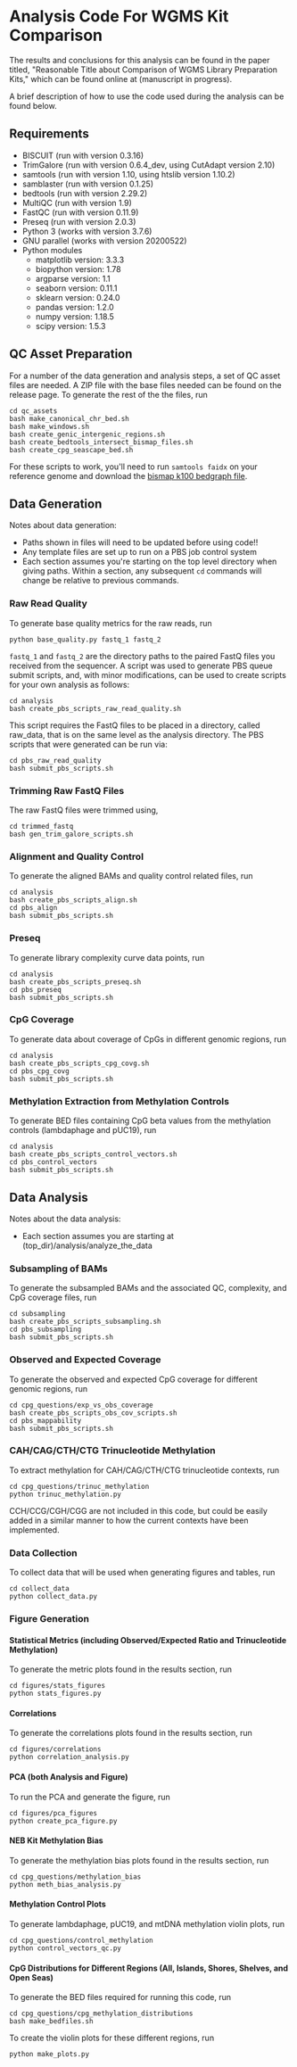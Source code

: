 # Analysis Code For WGMS Kit Comparison

The results and conclusions for this analysis can be found in the paper titled,
"Reasonable Title about Comparison of WGMS Library Preparation Kits," which can
be found online at (manuscript in progress).

A brief description of how to use the code used during the analysis can be found
below.

## Requirements

  - BISCUIT (run with version 0.3.16)
  - TrimGalore (run with version 0.6.4_dev, using CutAdapt version 2.10)
  - samtools (run with version 1.10, using htslib version 1.10.2)
  - samblaster (run with version 0.1.25)
  - bedtools (run with version 2.29.2)
  - MultiQC (run with version 1.9)
  - FastQC (run with version 0.11.9)
  - Preseq (run with version 2.0.3)
  - Python 3 (works with version 3.7.6)
  - GNU parallel (works with version 20200522)
  - Python modules
    - matplotlib version:  3.3.3
    - biopython  version:  1.78
    - argparse   version:  1.1
    - seaborn    version:  0.11.1
    - sklearn    version:  0.24.0
    - pandas     version:  1.2.0
    - numpy      version:  1.18.5
    - scipy      version:  1.5.3

## QC Asset Preparation

For a number of the data generation and analysis steps, a set of QC asset files
are needed. A ZIP file with the base files needed can be found on the release
page. To generate the rest of the the files, run
```
cd qc_assets
bash make_canonical_chr_bed.sh
bash make_windows.sh
bash create_genic_intergenic_regions.sh
bash create_bedtools_intersect_bismap_files.sh
bash create_cpg_seascape_bed.sh
```
For these scripts to work, you'll need to run `samtools faidx` on your reference
genome and download the
[bismap k100 bedgraph file](https://bismap.hoffmanlab.org/raw/hg38/k100.bismap.bedgraph.gz).

## Data Generation

Notes about data generation:

  - Paths shown in files will need to be updated before using code!!
  - Any template files are set up to run on a PBS job control system
  - Each section assumes you're starting on the top level directory when giving
  paths. Within a section, any subsequent `cd` commands will change be relative
  to previous commands.

### Raw Read Quality

To generate base quality metrics for the raw reads, run
```
python base_quality.py fastq_1 fastq_2
```
`fastq_1` and `fastq_2` are the directory paths to the paired FastQ files you
received from the sequencer. A script was used to generate PBS queue submit
scripts, and, with minor modifications, can be used to create scripts for your
own analysis as follows:
```
cd analysis
bash create_pbs_scripts_raw_read_quality.sh
```
This script requires the FastQ files to be placed in a directory, called
raw_data, that is on the same level as the analysis directory. The PBS scripts
that were generated can be run via:
```
cd pbs_raw_read_quality
bash submit_pbs_scripts.sh
```

### Trimming Raw FastQ Files

The raw FastQ files were trimmed using,
```
cd trimmed_fastq
bash gen_trim_galore_scripts.sh
```

### Alignment and Quality Control

To generate the aligned BAMs and quality control related files, run
```
cd analysis
bash create_pbs_scripts_align.sh
cd pbs_align
bash submit_pbs_scripts.sh
```

### Preseq

To generate library complexity curve data points, run
```
cd analysis
bash create_pbs_scripts_preseq.sh
cd pbs_preseq
bash submit_pbs_scripts.sh
```

### CpG Coverage

To generate data about coverage of CpGs in different genomic regions, run
```
cd analysis
bash create_pbs_scripts_cpg_covg.sh
cd pbs_cpg_covg
bash submit_pbs_scripts.sh
```

### Methylation Extraction from Methylation Controls

To generate BED files containing CpG beta values from the methylation controls 
(lambdaphage and pUC19), run
```
cd analysis
bash create_pbs_scripts_control_vectors.sh
cd pbs_control_vectors
bash submit_pbs_scripts.sh
```

## Data Analysis

Notes about the data analysis:

  - Each section assumes you are starting at (top_dir)/analysis/analyze_the_data

### Subsampling of BAMs

To generate the subsampled BAMs and the associated QC, complexity, and CpG
coverage files, run
```
cd subsampling
bash create_pbs_scripts_subsampling.sh
cd pbs_subsampling
bash submit_pbs_scripts.sh
```

### Observed and Expected Coverage

To generate the observed and expected CpG coverage for different genomic
regions, run
```
cd cpg_questions/exp_vs_obs_coverage
bash create_pbs_scripts_obs_cov_scripts.sh
cd pbs_mappability
bash submit_pbs_scripts.sh
```

### CAH/CAG/CTH/CTG Trinucleotide Methylation

To extract methylation for CAH/CAG/CTH/CTG trinucleotide contexts, run
```
cd cpg_questions/trinuc_methylation
python trinuc_methylation.py
```
CCH/CCG/CGH/CGG are not included in this code, but could be easily added in a 
similar manner to how the current contexts have been implemented.

### Data Collection

To collect data that will be used when generating figures and tables, run
```
cd collect_data
python collect_data.py
```

### Figure Generation
#### Statistical Metrics (including Observed/Expected Ratio and Trinucleotide Methylation)

To generate the metric plots found in the results section, run
```
cd figures/stats_figures
python stats_figures.py
```

#### Correlations

To generate the correlations plots found in the results section, run
```
cd figures/correlations
python correlation_analysis.py
```

#### PCA (both Analysis and Figure)

To run the PCA and generate the figure, run
```
cd figures/pca_figures
python create_pca_figure.py
```

#### NEB Kit Methylation Bias

To generate the methylation bias plots found in the results section, run
```
cd cpg_questions/methylation_bias
python meth_bias_analysis.py
```

#### Methylation Control Plots

To generate lambdaphage, pUC19, and mtDNA methylation violin plots, run
```
cd cpg_questions/control_methylation
python control_vectors_qc.py
```

#### CpG Distributions for Different Regions (All, Islands, Shores, Shelves, and Open Seas)

To generate the BED files required for running this code, run
```
cd cpg_questions/cpg_methylation_distributions
bash make_bedfiles.sh
```
To create the violin plots for these different regions, run
```
python make_plots.py
```

